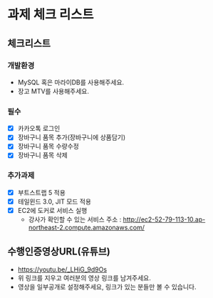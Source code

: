 # 과제 체크 리스트

## 체크리스트

### 개발환경

- MySQL 혹은 마라이DB를 사용해주세요.
- 장고 MTV를 사용해주세요.

### 필수

- [x] 카카오톡 로그인
- [x] 장바구니 품목 추가(장바구니에 상품담기)
- [x] 장바구니 품목 수량수정
- [x] 장바구니 품목 삭제

### 추가과제

- [x] 부트스트랩 5 적용
- [x] 테일윈드 3.0, JIT 모드 적용
- [x] EC2에 도커로 서비스 실행
  - 강사가 확인할 수 있는 서비스 주소 : http://ec2-52-79-113-10.ap-northeast-2.compute.amazonaws.com/

## 수행인증영상URL(유튜브)

- https://youtu.be/_LHiG_9d9Os
- 위 링크를 지우고 여러분의 영상 링크를 남겨주세요.
- 영상을 일부공개로 설정해주세요, 링크가 있는 분들만 볼 수 있습니다.
